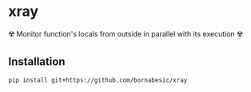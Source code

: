 # xray
☢️ Monitor function's locals from outside in parallel with its execution ☢️

## Installation
```sh
pip install git+https://github.com/bornabesic/xray
```
